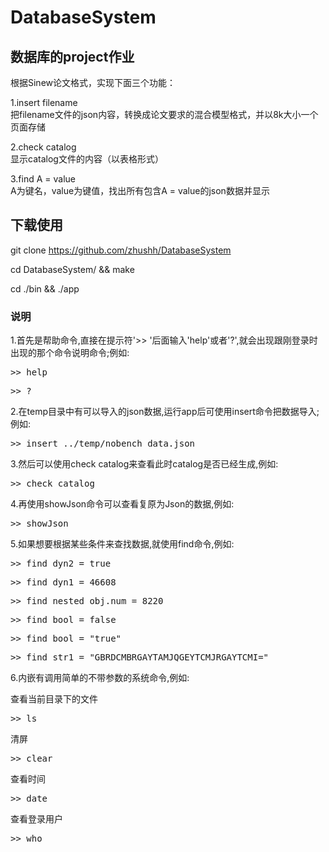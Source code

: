 # DatabaseSystem
## 数据库的project作业
根据Sinew论文格式，实现下面三个功能：

1.insert filename    
  把filename文件的json内容，转换成论文要求的混合模型格式，并以8k大小一个页面存储
  
2.check catalog    
  显示catalog文件的内容（以表格形式）
  
3.find A = value   
  A为键名，value为键值，找出所有包含A = value的json数据并显示

## 下载使用
git clone https://github.com/zhushh/DatabaseSystem

cd DatabaseSystem/ && make

cd ./bin && ./app

### 说明
1.首先是帮助命令,直接在提示符'>> '后面输入'help'或者'?',就会出现跟刚登录时出现的那个命令说明命令;例如:

<pre>>> help</pre>

<pre>>> ?</pre>

2.在temp目录中有可以导入的json数据,运行app后可使用insert命令把数据导入;例如:

<pre>>> insert ../temp/nobench_data.json</pre>

3.然后可以使用check catalog来查看此时catalog是否已经生成,例如:

<pre>>> check catalog</pre>

4.再使用showJson命令可以查看复原为Json的数据,例如:

<pre>>> showJson</pre>

5.如果想要根据某些条件来查找数据,就使用find命令,例如:

<pre>>> find dyn2 = true</pre>

<pre>>> find dyn1 = 46608</pre>

<pre>>> find nested_obj.num = 8220</pre>

<pre>>> find bool = false</pre>

<pre>>> find bool = "true"</pre>

<pre>>> find str1 = "GBRDCMBRGAYTAMJQGEYTCMJRGAYTCMI="</pre>

6.内嵌有调用简单的不带参数的系统命令,例如:

查看当前目录下的文件

<pre>>> ls</pre>

清屏

<pre>>> clear</pre>

查看时间

<pre>>> date</pre>

查看登录用户

<pre>>> who</pre>
